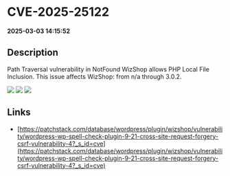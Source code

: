 # CVE-2025-25122

**2025-03-03 14:15:52**

## Description
Path Traversal vulnerability in NotFound WizShop allows PHP Local File Inclusion. This issue affects WizShop: from n/a through 3.0.2.

![](https://img.shields.io/static/v1?label=Score&message=8.1&color=red)
![](https://img.shields.io/static/v1?label=Severity&message=HIGH&color=red)
![](https://img.shields.io/static/v1?label=CWE&message=Traversal&color=green)

## Links
- [https://patchstack.com/database/wordpress/plugin/wizshop/vulnerability/wordpress-wp-spell-check-plugin-9-21-cross-site-request-forgery-csrf-vulnerability-4?_s_id=cve](https://patchstack.com/database/wordpress/plugin/wizshop/vulnerability/wordpress-wp-spell-check-plugin-9-21-cross-site-request-forgery-csrf-vulnerability-4?_s_id=cve)

